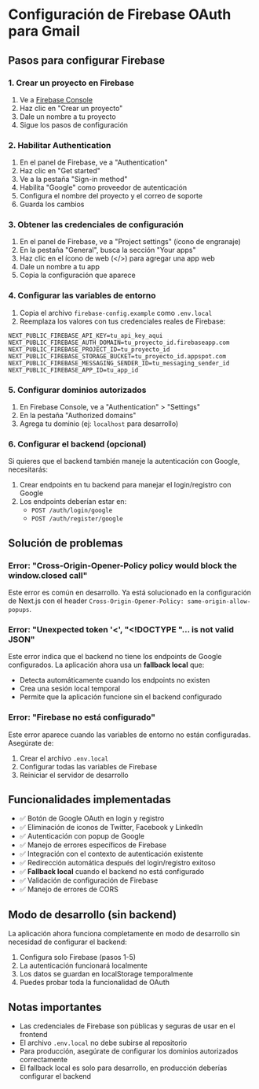# Configuración de Firebase OAuth para Gmail

## Pasos para configurar Firebase

### 1. Crear un proyecto en Firebase

1. Ve a [Firebase Console](https://console.firebase.google.com/)
2. Haz clic en "Crear un proyecto"
3. Dale un nombre a tu proyecto
4. Sigue los pasos de configuración

### 2. Habilitar Authentication

1. En el panel de Firebase, ve a "Authentication"
2. Haz clic en "Get started"
3. Ve a la pestaña "Sign-in method"
4. Habilita "Google" como proveedor de autenticación
5. Configura el nombre del proyecto y el correo de soporte
6. Guarda los cambios

### 3. Obtener las credenciales de configuración

1. En el panel de Firebase, ve a "Project settings" (ícono de engranaje)
2. En la pestaña "General", busca la sección "Your apps"
3. Haz clic en el ícono de web (</>) para agregar una app web
4. Dale un nombre a tu app
5. Copia la configuración que aparece

### 4. Configurar las variables de entorno

1. Copia el archivo `firebase-config.example` como `.env.local`
2. Reemplaza los valores con tus credenciales reales de Firebase:

```env
NEXT_PUBLIC_FIREBASE_API_KEY=tu_api_key_aqui
NEXT_PUBLIC_FIREBASE_AUTH_DOMAIN=tu_proyecto_id.firebaseapp.com
NEXT_PUBLIC_FIREBASE_PROJECT_ID=tu_proyecto_id
NEXT_PUBLIC_FIREBASE_STORAGE_BUCKET=tu_proyecto_id.appspot.com
NEXT_PUBLIC_FIREBASE_MESSAGING_SENDER_ID=tu_messaging_sender_id
NEXT_PUBLIC_FIREBASE_APP_ID=tu_app_id
```

### 5. Configurar dominios autorizados

1. En Firebase Console, ve a "Authentication" > "Settings"
2. En la pestaña "Authorized domains"
3. Agrega tu dominio (ej: `localhost` para desarrollo)

### 6. Configurar el backend (opcional)

Si quieres que el backend también maneje la autenticación con Google, necesitarás:

1. Crear endpoints en tu backend para manejar el login/registro con Google
2. Los endpoints deberían estar en:
   - `POST /auth/login/google`
   - `POST /auth/register/google`

## Solución de problemas

### Error: "Cross-Origin-Opener-Policy policy would block the window.closed call"

Este error es común en desarrollo. Ya está solucionado en la configuración de Next.js con el header `Cross-Origin-Opener-Policy: same-origin-allow-popups`.

### Error: "Unexpected token '<', "<!DOCTYPE "... is not valid JSON"

Este error indica que el backend no tiene los endpoints de Google configurados. La aplicación ahora usa un **fallback local** que:

- Detecta automáticamente cuando los endpoints no existen
- Crea una sesión local temporal
- Permite que la aplicación funcione sin el backend configurado

### Error: "Firebase no está configurado"

Este error aparece cuando las variables de entorno no están configuradas. Asegúrate de:

1. Crear el archivo `.env.local`
2. Configurar todas las variables de Firebase
3. Reiniciar el servidor de desarrollo

## Funcionalidades implementadas

- ✅ Botón de Google OAuth en login y registro
- ✅ Eliminación de iconos de Twitter, Facebook y LinkedIn
- ✅ Autenticación con popup de Google
- ✅ Manejo de errores específicos de Firebase
- ✅ Integración con el contexto de autenticación existente
- ✅ Redirección automática después del login/registro exitoso
- ✅ **Fallback local** cuando el backend no está configurado
- ✅ Validación de configuración de Firebase
- ✅ Manejo de errores de CORS

## Modo de desarrollo (sin backend)

La aplicación ahora funciona completamente en modo de desarrollo sin necesidad de configurar el backend:

1. Configura solo Firebase (pasos 1-5)
2. La autenticación funcionará localmente
3. Los datos se guardan en localStorage temporalmente
4. Puedes probar toda la funcionalidad de OAuth

## Notas importantes

- Las credenciales de Firebase son públicas y seguras de usar en el frontend
- El archivo `.env.local` no debe subirse al repositorio
- Para producción, asegúrate de configurar los dominios autorizados correctamente
- El fallback local es solo para desarrollo, en producción deberías configurar el backend 